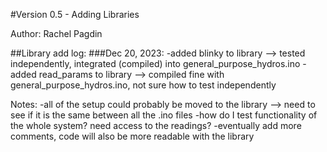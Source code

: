 #Version 0.5 - Adding Libraries

Author: Rachel Pagdin

##Library add log: 
###Dec 20, 2023:
-added blinky to library --> tested independently, integrated (compiled) into general_purpose_hydros.ino
-added read_params to library --> compiled fine with general_purpose_hydros.ino, not sure how to test independently

Notes:
-all of the setup could probably be moved to the library --> need to see if it is the same between all the .ino files
-how do I test functionality of the whole system? need access to the readings? 
-eventually add more comments, code will also be more readable with the library